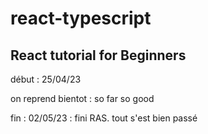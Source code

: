 # react-typescript

## React tutorial for Beginners

début : 25/04/23

on reprend bientot : so far so good

fin : 02/05/23 : fini RAS. tout s'est bien passé
